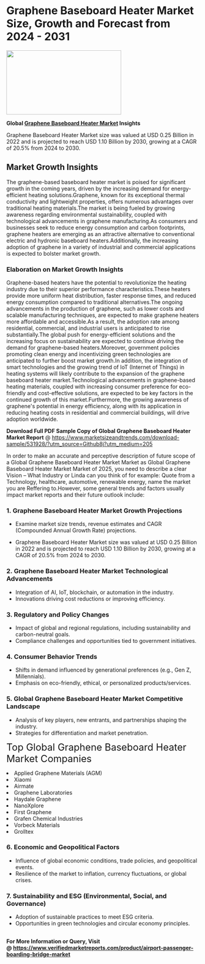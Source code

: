 <H1>Graphene Baseboard Heater Market Size, Growth and Forecast from 2024 - 2031</H1><img class="aligncenter size-medium wp-image-584254" src="https://thirdeyenews.in/wp-content/uploads/2024/09/Global-Market-Research-300x168.jpeg" alt="" width="300" height="168" /><p><strong>Global&nbsp;<a href="https://www.marketsizeandtrends.com/download-sample/531928/?utm_source=Github8j?utm_medium=205">Graphene Baseboard Heater Market</a> Insights</strong></p><p>Graphene Baseboard Heater Market size was valued at USD 0.25 Billion in 2022 and is projected to reach USD 1.10 Billion by 2030, growing at a CAGR of 20.5% from 2024 to 2030.</p><p><h2>Market Growth Insights</h2> The graphene-based baseboard heater market is poised for significant growth in the coming years, driven by the increasing demand for energy-efficient heating solutions.Graphene, known for its exceptional thermal conductivity and lightweight properties, offers numerous advantages over traditional heating materials.The market is being fueled by growing awareness regarding environmental sustainability, coupled with technological advancements in graphene manufacturing.As consumers and businesses seek to reduce energy consumption and carbon footprints, graphene heaters are emerging as an attractive alternative to conventional electric and hydronic baseboard heaters.Additionally, the increasing adoption of graphene in a variety of industrial and commercial applications is expected to bolster market growth. <h3>Elaboration on Market Growth Insights</h3> Graphene-based heaters have the potential to revolutionize the heating industry due to their superior performance characteristics.These heaters provide more uniform heat distribution, faster response times, and reduced energy consumption compared to traditional alternatives.The ongoing advancements in the production of graphene, such as lower costs and scalable manufacturing techniques, are expected to make graphene heaters more affordable and accessible.As a result, the adoption rate among residential, commercial, and industrial users is anticipated to rise substantially.The global push for energy-efficient solutions and the increasing focus on sustainability are expected to continue driving the demand for graphene-based heaters.Moreover, government policies promoting clean energy and incentivizing green technologies are anticipated to further boost market growth.In addition, the integration of smart technologies and the growing trend of IoT (Internet of Things) in heating systems will likely contribute to the expansion of the graphene baseboard heater market.Technological advancements in graphene-based heating materials, coupled with increasing consumer preference for eco-friendly and cost-effective solutions, are expected to be key factors in the continued growth of this market.Furthermore, the growing awareness of graphene's potential in energy efficiency, along with its application in reducing heating costs in residential and commercial buildings, will drive adoption worldwide.</p><p><span class=""><strong>Download Full PDF Sample Copy of Global Graphene Baseboard Heater Market Report</strong> @ <a href="https://www.marketsizeandtrends.com/download-sample/531928/?utm_source=Github8j?utm_medium=205" target="_blank">https://www.marketsizeandtrends.com/download-sample/531928/?utm_source=Github8j?utm_medium=205</a></span></p><p>In order to make an accurate and perceptive description of future scope of a Global&nbsp;Graphene Baseboard Heater Market Market as Global&nbsp;Graphene Baseboard Heater Market Market of 2025, you need to describe a clear Vision &ndash; What Industry or Linda can you think of for example: Quote from a Technology, healthcare, automotive, renewable energy, name the market you are Reffering to.However, some general trends and factors usually impact market reports and their future outlook include:</p><h3>1.&nbsp;<strong>Graphene Baseboard Heater Market Growth Projections</strong></h3><ul><li>Examine market size trends, revenue estimates and CAGR (Compounded Annual Growth Rate) projections.</li><li><p>Graphene Baseboard Heater Market size was valued at USD 0.25 Billion in 2022 and is projected to reach USD 1.10 Billion by 2030, growing at a CAGR of 20.5% from 2024 to 2030.</p></li></ul><h3>2.&nbsp;<strong>Graphene Baseboard Heater Market Technological Advancements</strong></h3><ul><li>Integration of AI, IoT, blockchain, or automation in the industry.</li><li>Innovations driving cost reductions or improving efficiency.</li></ul><h3>3.&nbsp;<strong>Regulatory and Policy Changes</strong></h3><ul><li>Impact of global and regional regulations, including sustainability and carbon-neutral goals.</li><li>Compliance challenges and opportunities tied to government initiatives.</li></ul><h3>4.&nbsp;<strong>Consumer Behavior Trends</strong></h3><ul><li>Shifts in demand influenced by generational preferences (e.g., Gen Z, Millennials).</li><li>Emphasis on eco-friendly, ethical, or personalized products/services.</li></ul><h3>5.&nbsp;<strong>Global Graphene Baseboard Heater Market Competitive Landscape</strong></h3><ul><li>Analysis of key players, new entrants, and partnerships shaping the industry.</li><li>Strategies for differentiation and market penetration.</li></ul><p data-pm-slice="1 1 []"><span style="color: inherit; font-family: inherit; font-size: 25px;">Top Global Graphene Baseboard Heater Market Companies</span></p><div class="" data-test-id=""><p><li>Applied Graphene Materials (AGM)</li><li> Xiaomi</li><li> Airmate</li><li> Graphene Laboratories</li><li> Haydale Graphene</li><li> NanoXplore</li><li> First Graphene</li><li> Grafen Chemical Industries</li><li> Vorbeck Materials</li><li> Grolltex</li></p></div><h3>6.&nbsp;<strong>Economic and Geopolitical Factors</strong></h3><ul><li>Influence of global economic conditions, trade policies, and geopolitical events.</li><li>Resilience of the market to inflation, currency fluctuations, or global crises.</li></ul><h3>7.&nbsp;<strong>Sustainability and ESG (Environmental, Social, and Governance)</strong></h3><ul><li>Adoption of sustainable practices to meet ESG criteria.</li><li>Opportunities in green technologies and circular economy principles.</li></ul><h2><strong style="font-size: 14px;">For More Information or Query, Visit @&nbsp;</strong><a style="background-color: #ffffff; font-size: 14px;" href="https://www.marketsizeandtrends.com/report/graphene-baseboard-heater-market/" target="_blank">https://www.verifiedmarketreports.com/product/airport-passenger-boarding-bridge-market</a></h2>